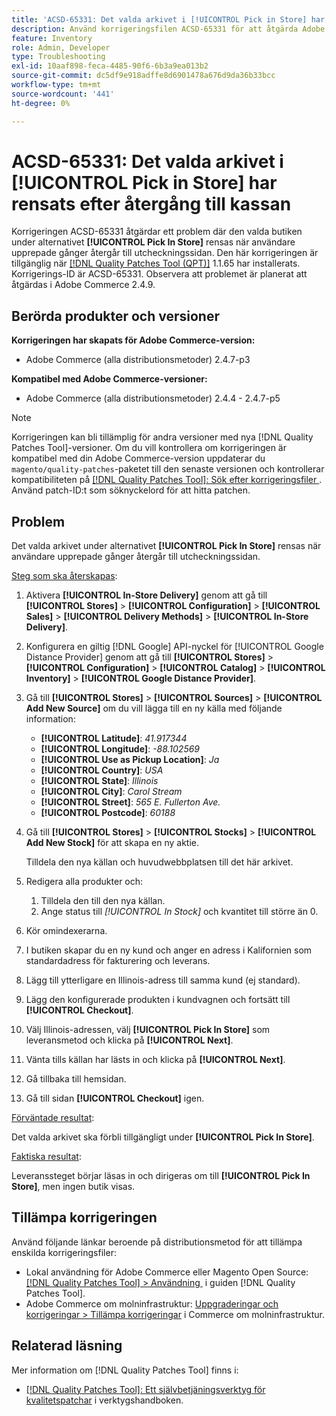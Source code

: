 ```yaml
---
title: 'ACSD-65331: Det valda arkivet i [!UICONTROL Pick in Store] har rensats efter återgång till kassan'
description: Använd korrigeringsfilen ACSD-65331 för att åtgärda Adobe Commerce-problemet där den valda butiken under alternativet [!UICONTROL Pick In Store] rensas när användare upprepade gånger återgår till utcheckningssidan.
feature: Inventory
role: Admin, Developer
type: Troubleshooting
exl-id: 10aaf898-feca-4485-90f6-6b3a9ea013b2
source-git-commit: dc5df9e918adffe8d6901478a676d9da36b33bcc
workflow-type: tm+mt
source-wordcount: '441'
ht-degree: 0%

---
```


# ACSD-65331: Det valda arkivet i **[!UICONTROL Pick in Store]** har rensats efter återgång till kassan

Korrigeringen ACSD-65331 åtgärdar ett problem där den valda butiken under alternativet **[!UICONTROL Pick In Store]** rensas när användare upprepade gånger återgår till utcheckningssidan. Den här korrigeringen är tillgänglig när [[!DNL Quality Patches Tool (QPT)]](/help/tools/quality-patches-tool/quality-patches-tool-to-self-serve-quality-patches.md) 1.1.65 har installerats. Korrigerings-ID är ACSD-65331. Observera att problemet är planerat att åtgärdas i Adobe Commerce 2.4.9.

## Berörda produkter och versioner

**Korrigeringen har skapats för Adobe Commerce-version:**

* Adobe Commerce (alla distributionsmetoder) 2.4.7-p3

**Kompatibel med Adobe Commerce-versioner:**

* Adobe Commerce (alla distributionsmetoder) 2.4.4 - 2.4.7-p5

>[!NOTE]
>
>Korrigeringen kan bli tillämplig för andra versioner med nya [!DNL Quality Patches Tool]-versioner. Om du vill kontrollera om korrigeringen är kompatibel med din Adobe Commerce-version uppdaterar du `magento/quality-patches`-paketet till den senaste versionen och kontrollerar kompatibiliteten på [[!DNL Quality Patches Tool]: Sök efter korrigeringsfiler &#x200B;](https://experienceleague.adobe.com/tools/commerce-quality-patches/index.html?lang=sv-SE). Använd patch-ID:t som söknyckelord för att hitta patchen.

## Problem

Det valda arkivet under alternativet **[!UICONTROL Pick In Store]** rensas när användare upprepade gånger återgår till utcheckningssidan.

<u>Steg som ska återskapas</u>:

1. Aktivera **[!UICONTROL In-Store Delivery]** genom att gå till **[!UICONTROL Stores]** > **[!UICONTROL Configuration]** > **[!UICONTROL Sales]** > **[!UICONTROL Delivery Methods]** > **[!UICONTROL In-Store Delivery]**.
1. Konfigurera en giltig [!DNL Google] API-nyckel för [!UICONTROL Google Distance Provider] genom att gå till **[!UICONTROL Stores]** > **[!UICONTROL Configuration]** > **[!UICONTROL Catalog]** > **[!UICONTROL Inventory]** > **[!UICONTROL Google Distance Provider]**.
1. Gå till **[!UICONTROL Stores]** > **[!UICONTROL Sources]** > **[!UICONTROL Add New Source]** om du vill lägga till en ny källa med följande information:

   * **[!UICONTROL Latitude]**: *41.917344*
   * **[!UICONTROL Longitude]**: *-88.102569*
   * **[!UICONTROL Use as Pickup Location]**: *Ja*
   * **[!UICONTROL Country]**: *USA*
   * **[!UICONTROL State]**: *Illinois*
   * **[!UICONTROL City]**: *Carol Stream*
   * **[!UICONTROL Street]**: *565 E. Fullerton Ave.*
   * **[!UICONTROL Postcode]**: *60188*

1. Gå till **[!UICONTROL Stores]** > **[!UICONTROL Stocks]** > **[!UICONTROL Add New Stock]** för att skapa en ny aktie.

   Tilldela den nya källan och huvudwebbplatsen till det här arkivet.
1. Redigera alla produkter och:

   1. Tilldela den till den nya källan.
   1. Ange status till *[!UICONTROL In Stock]* och kvantitet till större än 0.

1. Kör omindexerarna.
1. I butiken skapar du en ny kund och anger en adress i Kalifornien som standardadress för fakturering och leverans.
1. Lägg till ytterligare en Illinois-adress till samma kund (ej standard).
1. Lägg den konfigurerade produkten i kundvagnen och fortsätt till **[!UICONTROL Checkout]**.
1. Välj Illinois-adressen, välj **[!UICONTROL Pick In Store]** som leveransmetod och klicka på **[!UICONTROL Next]**.
1. Vänta tills källan har lästs in och klicka på **[!UICONTROL Next]**.
1. Gå tillbaka till hemsidan.
1. Gå till sidan **[!UICONTROL Checkout]** igen.

<u>Förväntade resultat</u>:

Det valda arkivet ska förbli tillgängligt under **[!UICONTROL Pick In Store]**.

<u>Faktiska resultat</u>:

Leveranssteget börjar läsas in och dirigeras om till **[!UICONTROL Pick In Store]**, men ingen butik visas.

## Tillämpa korrigeringen

Använd följande länkar beroende på distributionsmetod för att tillämpa enskilda korrigeringsfiler:

* Lokal användning för Adobe Commerce eller Magento Open Source: [[!DNL Quality Patches Tool] > Användning &#x200B;](/help/tools/quality-patches-tool/usage.md) i guiden [!DNL Quality Patches Tool].
* Adobe Commerce om molninfrastruktur: [Uppgraderingar och korrigeringar > Tillämpa korrigeringar](https://experienceleague.adobe.com/docs/commerce-cloud-service/user-guide/develop/upgrade/apply-patches.html?lang=sv-SE) i Commerce om molninfrastruktur.

## Relaterad läsning

Mer information om [!DNL Quality Patches Tool] finns i:

* [[!DNL Quality Patches Tool]: Ett självbetjäningsverktyg för kvalitetspatchar](/help/tools/quality-patches-tool/quality-patches-tool-to-self-serve-quality-patches.md) i verktygshandboken.
